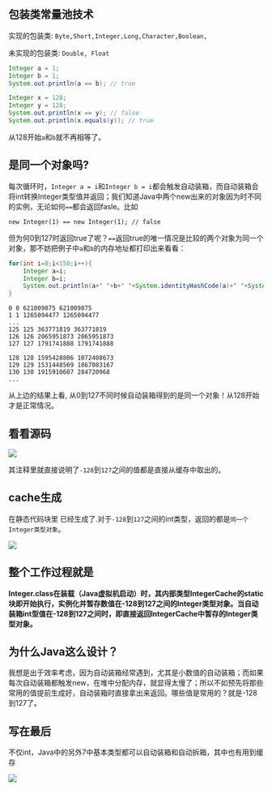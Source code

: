 ## 包装类常量池技术

实现的包装类: `Byte,Short,Integer,Long,Character,Boolean,`

未实现的包装类: `Double, Float`



```java
Integer a = 1;
Integer b = 1;
System.out.println(a == b); // true

Integer x = 128;
Integer y = 128;
System.out.println(x == y); // false
System.out.println(x.equals(y)); // true
```

从128开始`a`和`b`就不再相等了。

## 是同一个对象吗?

每次循环时，`Integer a = i`和`Integer b = i`都会触发自动装箱，而自动装箱会将int转换Integer类型值并返回；我们知道Java中两个new出来的对象因为时不同的实例，无论如何`==`都会返回fasle。比如

```
new Integer(1) == new Integer(1); // false
```

但为何0到127时返回true了呢？`==`返回true的唯一情况是比较的两个对象为同一个对象，那不妨把例子中`a`和`b`的内存地址都打印出来看看：

```java
for(int i=0;i<150;i++){
    Integer a=i;
    Integer b=i;
    System.out.println(a+" "+b+" "+System.identityHashCode(a)+" "+System.identityHashCode(b));
}
```

```
0 0 621009875 621009875
1 1 1265094477 1265094477
...
125 125 363771819 363771819
126 126 2065951873 2065951873
127 127 1791741888 1791741888

128 128 1595428806 1072408673
129 129 1531448569 1867083167
130 130 1915910607 284720968
...
```

从上边的结果上看, 从0到127不同时候自动装箱得到的是同一个对象！从128开始才是正常情况。

## 看看源码

![](https://pic.superbed.cn/item/5e06f78d76085c3289f827ff.jpg)

其注释里就直接说明了`-128`到`127`之间的值都是直接从缓存中取出的。

## cache生成

在静态代码块里 已经生成了.对于`-128`到`127`之间的int类型，返回的都是`同一个Integer类型对象`。

![](https://pic.superbed.cn/item/5e06f80076085c3289f837f2.jpg)



## 整个工作过程就是

**Integer.class在装载（Java虚拟机启动）时，其内部类型IntegerCache的static块即开始执行，实例化并暂存数值在-128到127之间的Integer类型对象。当自动装箱int型值在-128到127之间时，即直接返回IntegerCache中暂存的Integer类型对象。**



## 为什么Java这么设计？

我想是出于效率考虑，因为自动装箱经常遇到，尤其是小数值的自动装箱；而如果每次自动装箱都触发new，在堆中分配内存，就显得太慢了；所以不如预先将那些常用的值提前生成好，自动装箱时直接拿出来返回。哪些值是常用的？就是-128到127了。



## 写在最后

不仅int，Java中的另外7中基本类型都可以自动装箱和自动拆箱，其中也有用到缓存

![](https://pic.superbed.cn/item/5e06f88476085c3289f84b5b.jpg)











